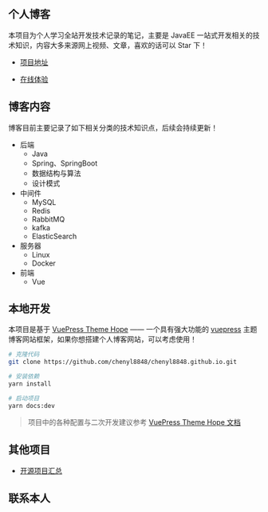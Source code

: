## 个人博客

本项目为个人学习全站开发技术记录的笔记，主要是 JavaEE 一站式开发相关的技术知识，内容大多来源网上视频、文章，喜欢的话可以 Star 下！

- [项目地址](https://github.com/chenyl8848/chenyl8848.github.io)

- [在线体验](https://chenyl8848.github.io/)

## 博客内容

博客目前主要记录了如下相关分类的技术知识点，后续会持续更新！

- 后端
  - Java
  - Spring、SpringBoot
  - 数据结构与算法
  - 设计模式
- 中间件
  - MySQL
  - Redis
  - RabbitMQ
  - kafka
  - ElasticSearch
- 服务器
  - Linux
  - Docker
- 前端
  - Vue

## 本地开发

本项目是基于 [VuePress Theme Hope](https://github.com/vuepress-theme-hope/vuepress-theme-hope) —— 一个具有强大功能的 [vuepress](https://github.com/vuejs/vuepress) 主题博客网站框架，如果你想搭建个人博客网站，可以考虑使用！

```bash
# 克隆代码
git clone https://github.com/chenyl8848/chenyl8848.github.io.git

# 安装依赖
yarn install

# 启动项目
yarn docs:dev
```

> 项目中的各种配置与二次开发建议参考 [VuePress Theme Hope 文档](https://theme-hope.vuejs.press/zh/)

## 其他项目

- [开源项目汇总](https://github.com/chenyl8848/great-open-source-project)

## 联系本人
